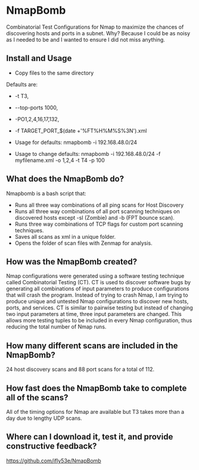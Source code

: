 # NmapBomb
Combinatorial Test Configurations for Nmap to maximize the chances of discovering hosts and ports in a subnet.  Why?  Because I could be as noisy as I needed to be and I wanted to ensure I did not miss anything.

## Install and Usage
- Copy files to the same directory

Defaults are: 
- -t T3, 
- --top-ports 1000, 
- -PO1,2,4,16,17,132, 
- -f TARGET_PORT_$(date +'%FT%H%M%S%3N').xml

- Usage for defaults: nmapbomb -i 192.168.48.0/24
- Usage to change defaults: nmapbomb -i 192.168.48.0/24  -f myfilename.xml -o 1,2,4 -t T4 -p 100

## What does the NmapBomb do?
Nmapbomb is a bash script that:
- Runs all three way combinations of all ping scans for Host Discovery
- Runs all three way combinations of all port scanning techniques on discovered hosts except -sI (Zombie) and -b (FPT bounce scan).
- Runs three way combinations of TCP flags for custom port scanning techniques.
- Saves all scans as xml in a unique folder.
- Opens the folder of scan files with Zenmap for analysis.

## How was the NmapBomb created?
Nmap configurations were generated using a software testing technique called Combinatorial Testing (CT).
CT is used to discover software bugs by generating all combinations of input parameters to produce configurations that will crash the program.
Instead of trying to crash Nmap, I am trying to produce unique and untested Nmap configurations to discover new hosts, ports, and services.
CT is similar to pairwise testing but instead of changing two input parameters at time, three input parameters are changed.
This allows more testing tuples to be included in every Nmap configuration, thus reducing the total number of Nmap runs.

## How many different scans are included in the NmapBomb?
24 host discovery scans and 88 port scans for a total of 112.

## How fast does the NmapBomb take to complete all of the scans?
All of the timing options for Nmap are available but T3 takes more than a day due to lengthy UDP scans.

## Where can I download it, test it, and provide constructive feedback?
https://github.com/ifly53e/NmapBomb
